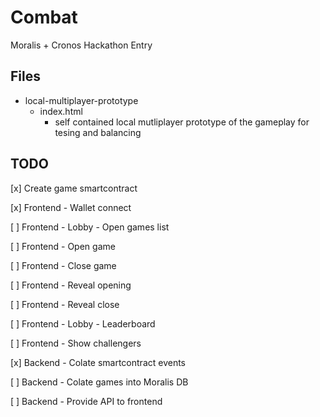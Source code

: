 # Combat

Moralis + Cronos Hackathon Entry

## Files

* local-multiplayer-prototype
  * index.html
    * self contained local mutliplayer prototype of the gameplay for tesing and balancing
  
## TODO

[x] Create game smartcontract

[x] Frontend - Wallet connect

[ ] Frontend - Lobby - Open games list

[ ] Frontend - Open game

[ ] Frontend - Close game

[ ] Frontend - Reveal opening

[ ] Frontend - Reveal close

[ ] Frontend - Lobby - Leaderboard

[ ] Frontend - Show challengers

[x] Backend - Colate smartcontract events

[ ] Backend - Colate games into Moralis DB

[ ] Backend - Provide API to frontend